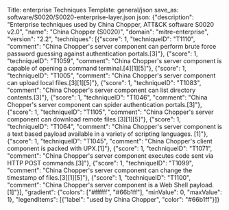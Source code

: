 Title: enterprise Techniques
Template: general/json
save_as: software/S0020/S0020-enterprise-layer.json
json: {"description": "Enterprise techniques used by China Chopper, ATT&CK software S0020 v2.0", "name": "China Chopper (S0020)", "domain": "mitre-enterprise", "version": "2.2", "techniques": [{"score": 1, "techniqueID": "T1110", "comment": "China Chopper's server component can perform brute force password guessing against authentication portals.[3]"}, {"score": 1, "techniqueID": "T1059", "comment": "China Chopper's server component is capable of opening a command terminal.[4][1][5]"}, {"score": 1, "techniqueID": "T1005", "comment": "China Chopper's server component can upload local files.[3][1][5]"}, {"score": 1, "techniqueID": "T1083", "comment": "China Chopper's server component can list directory contents.[3]"}, {"score": 1, "techniqueID": "T1046", "comment": "China Chopper's server component can spider authentication portals.[3]"}, {"score": 1, "techniqueID": "T1105", "comment": "China Chopper's server component can download remote files.[3][1][5]"}, {"score": 1, "techniqueID": "T1064", "comment": "China Chopper's server component is a text based payload available in a variety of scripting languages.  [1]"}, {"score": 1, "techniqueID": "T1045", "comment": "China Chopper's client component is packed with UPX.[1]"}, {"score": 1, "techniqueID": "T1071", "comment": "China Chopper's server component executes code sent via HTTP POST commands.[3]"}, {"score": 1, "techniqueID": "T1099", "comment": "China Chopper's server component can change the timestamp of files.[3][1][5]"}, {"score": 1, "techniqueID": "T1100", "comment": "China Chopper's server component is a Web Shell payload.[1]"}], "gradient": {"colors": ["#ffffff", "#66b1ff"], "minValue": 0, "maxValue": 1}, "legendItems": [{"label": "used by China Chopper", "color": "#66b1ff"}]}